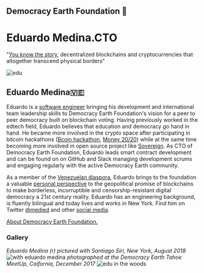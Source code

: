 ## Democracy Earth Foundation 🌿
# Eduardo Medina.CTO
"[You know the story](https://medium.com/@medied/on-nations-and-money-70172be74f2b), decentralized blockchains and cryptocurrencies that altogether transcend physical borders"

![edu](https://user-images.githubusercontent.com/24529258/47260499-9fab5980-d471-11e8-86fa-507c32e4ba96.jpeg)

## Eduardo Medina🇻🇪

Eduardo is a [software engineer](https://github.com/medied) bringing his development and international team leadership skills to Democracy Earth Foundation's vision for a peer to peer democracy built on blockchain voting. Having previously worked in the edtech field, Eduardo believes that education and democracy go hand in hand. He became more involved in the crypto space after participating in bitcoin hackathons ([Bcoin hackathon](https://blog.purse.io/bcoin-hackathon-bitcoin-for-your-thoughts-3b7e7c067970), [Money 20/20](https://insidebitcoins.com/news/bitcoin-payment-api-developers-win-money-2020-hackathon/26172)) while at the same time becoming more involved in open source project like [Sovereign](https://github.com/DemocracyEarth/sovereign). As CTO of Democracy Earth Foundation, Eduardo leads smart contract development and can be found on on GitHub and Slack managing development scrums and engaging regularly with the active Democracy Earth community.

As a member of the [Venezuelan diaspora](https://words.democracy.earth/blockchain-and-the-venezuelan-diaspora-383ec282c70), Eduardo brings to the foundation a valuable [personal perspective](https://words.democracy.earth/venezuelas-initial-country-offering-ef45de49aea4) to the geopolitical promise of blockchains to make borderless, incorruptible and censorship-resistant digital democracy a 21st century reality.  Eduardo has an engineering background, is fluently bilingual and today lives and works in New York. Find him on Twitter [@medied](https://twitter.com/medied) and other [social media](http://medied.github.io/).

[About Democracy Earth Foundation.](https://github.com/DemocracyEarth/press-kit/blob/master/README.md#democracy-earth-press-kit)

### Gallery
*Eduardo Medina (r) pictured with Santiago Siri, New York, August 2018*
![with eduardo medina](https://user-images.githubusercontent.com/24529258/47260527-2eb87180-d472-11e8-8b23-613e6c8804d1.jpg)
*photographed at the Democracy Earth Tahoe MeetUp, Caifornia, December 2017*
![edu in the woods](https://user-images.githubusercontent.com/24529258/37480639-fbcddaf8-283c-11e8-976a-80f65332bbf0.jpg)
